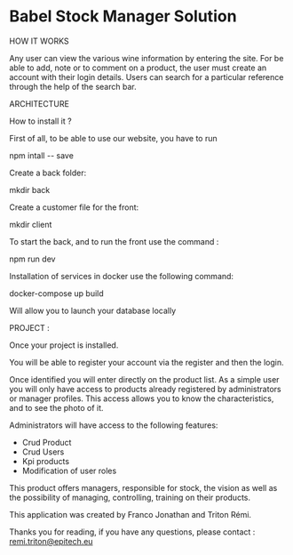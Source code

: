 # Babel Stock Manager Solution 

HOW IT WORKS

Any user can view the various wine information by entering the site. For
be able to add, note or
to comment on a product, the user must create an account with their login details. Users can search for a particular reference through the help of the search bar.

ARCHITECTURE


How to install it ?

First of all, to be able to use our website, you have to run 

npm intall -- save 

Create a back folder:

mkdir back

Create a customer file for the front:

mkdir client

To start the back, and to run the front use the command :

npm run dev 

Installation of services in docker use the following command:

docker-compose up build

Will allow you to launch your database locally

PROJECT :

Once your project is installed.

You will be able to register your account via the register and then the login.

Once identified you will enter directly on the product list.
As a simple user you will only have access to products already registered by administrators or manager profiles.
This access allows you to know the characteristics, and to see the photo of it.



Administrators will have access to the following features:

- Crud Product
- Crud Users
- Kpi products
- Modification of user roles

This product offers managers, responsible for stock, the vision as well as the possibility of managing, controlling, training on their products.

This application was created by Franco Jonathan and Triton Rémi.

Thanks you for reading, if you have any questions, please contact : remi.triton@epitech.eu
